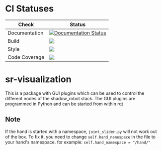 # CI Statuses

Check | Status
---|---
| Documentation     | [![Documentation Status](https://readthedocs.org/projects/sr-visualization/badge/?version=latest)](http://sr-visualization.readthedocs.org) |
Build|[<img src="https://codebuild.eu-west-2.amazonaws.com/badges?uuid=eyJlbmNyeXB0ZWREYXRhIjoiYWkxaldQWDhzajBCYVNkVjIrRitmUkVFR0dEbXJzRkM0VU1ocGx6cFlSbEtXZlJ4VS9nck9aS1R6ckFScFlEUnVXVWVVY2NHVnVPOU5RVEFWampmNFcwPSIsIml2UGFyYW1ldGVyU3BlYyI6Ii9pb1dWZC9uZVRjWUNnZjQiLCJtYXRlcmlhbFNldFNlcmlhbCI6MX0%3D&branch=noetic-devel"/>](https://eu-west-2.console.aws.amazon.com/codesuite/codebuild/projects/auto_sr_visualization_common_noetic-devel_install_check/)
Style|[<img src="https://codebuild.eu-west-2.amazonaws.com/badges?uuid=eyJlbmNyeXB0ZWREYXRhIjoiVWM2alhkQkxLSFREd2I1dDJIMXRUcUFLTkwrcTdvVkVKTnlRbkx1SUkwVkhmMmIwSjNmNHVBWTRET2xrYkVCMEtVbHY4bi9qdXdzMUloVU9SK2ZrMXEwPSIsIml2UGFyYW1ldGVyU3BlYyI6IkVDbyt5YnlXa3Mwb0JrMCsiLCJtYXRlcmlhbFNldFNlcmlhbCI6MX0%3D&branch=noetic-devel"/>](https://eu-west-2.console.aws.amazon.com/codesuite/codebuild/projects/auto_sr_visualization_common_noetic-devel_style_check/)
Code Coverage|[<img src="https://codebuild.eu-west-2.amazonaws.com/badges?uuid=eyJlbmNyeXB0ZWREYXRhIjoiOHpSeHVQTUVsOGJrYTVNeTJma0NvcU1nQlowUkRXYXMzUExobEdPVStYeW9XQnJ0ZTUyQ3d0NEJwenM3cFdmdlVzYVBDQVJBRkVBRWQ5ekhvbDdSeVVjPSIsIml2UGFyYW1ldGVyU3BlYyI6Ik9LS2JoSm9tUnNENHVnYUEiLCJtYXRlcmlhbFNldFNlcmlhbCI6MX0%3D&branch=noetic-devel"/>](https://eu-west-2.console.aws.amazon.com/codesuite/codebuild/projects/auto_sr_visualization_common_noetic-devel_code_coverage/)

# sr-visualization

This is a package with GUI plugins which can be used to control the different nodes of the shadow_robot stack. The GUI plugins are programmed in Python and can be started from within rqt

## Note
If the hand is started with a namespace, `joint_slider.py` will not work out of the box. To fix it, you need to change `self.hand_namespace` in the file to your hand's namespace. for example: `self.hand_namespace = "/hand/"`
